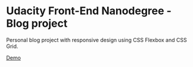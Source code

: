 # Udacity Front-End Nanodegree - Blog project

Personal blog project with responsive design using CSS Flexbox and CSS Grid.

[Demo](https://bencelaszlo.github.io/udacity-front-end-nanodegree-blog/)
